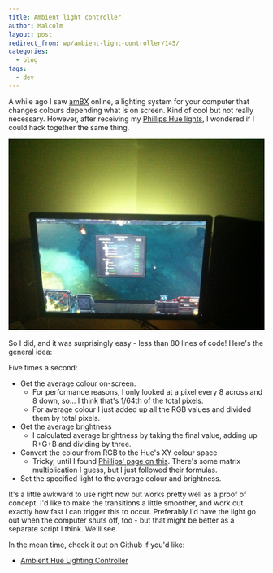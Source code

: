 ```yaml
---
title: Ambient light controller
author: Malcolm
layout: post
redirect_from: wp/ambient-light-controller/145/
categories:
  - blog
tags:
  - dev
---
```


A while ago I saw [amBX][1] online, a lighting system for your computer that changes colours depending what is on screen. Kind of cool but not really necessary. However, after receiving my [Phillips Hue lights][2], I wondered if I could hack together the same thing.

![My lamp is placed behind my monitor](/assets/2013-04-21-22.27.49.jpg)


So I did, and it was surprisingly easy - less than 80 lines of code! Here's the general idea:

Five times a second:

  * Get the average colour on-screen.
      * For performance reasons, I only looked at a pixel every 8 across and 8 down, so... I think that's 1/64th of the total pixels.
      * For average colour I just added up all the RGB values and divided them by total pixels.
  * Get the average brightness 
      * I calculated average brightness by taking the final value, adding up R+G+B and dividing by three.
  * Convert the colour from RGB to the Hue's XY colour space 
      * Tricky, until I found [Phillips' page on this][3]. There's some matrix multiplication I guess, but I just followed their formulas.
  * Set the specified light to the average colour and brightness.

It's a little awkward to use right now but works pretty well as a proof of concept. I'd like to make the transitions a little smoother, and work out exactly how fast I can trigger this to occur. Preferably I'd have the light go out when the computer shuts off, too - but that might be better as a separate script I think. We'll see.

In the mean time, check it out on Github if you'd like:

  * [Ambient Hue Lighting Controller][4]

 [1]: http://www.ambx.com/
 [2]: http://www.meethue.com/en-US
 [3]: https://github.com/PhilipsHue/PhilipsHueSDKiOS/blob/master/ApplicationDesignNotes/RGB%20to%20xy%20Color%20conversion.md
 [4]: https://github.com/crummy/ambihue